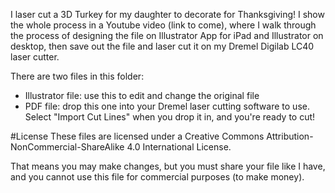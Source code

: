 I laser cut a 3D Turkey for my daughter to decorate for Thanksgiving! I show the whole process in a Youtube video (link to come), where I walk through the process of designing the file on Illustrator App for iPad and Illustrator on desktop, then save out the file and laser cut it on my Dremel Digilab LC40 laser cutter. 

There are two files in this folder:
* Illustrator file: use this to edit and change the original file
* PDF file: drop this one into your Dremel laser cutting software to use. Select "Import Cut Lines" when you drop it in, and you're ready to cut!

#License
These files are licensed under a Creative Commons Attribution-NonCommercial-ShareAlike 4.0 International License.

That means you may make changes, but you must share your file like I have, and you cannot use this file for commercial purposes (to make money).
